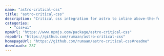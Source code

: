 ```yaml
---
name: "astro-critical-css"
title: "astro-critical-css"
description: "Critical css integration for astro to inline above-the-fold css into HTML"
categories:
  - "css+ui"
npmUrl: "https://www.npmjs.com/package/astro-critical-css"
repoUrl: "https://github.com/rumaan/astro-critical-css"
homepageUrl: "https://github.com/rumaan/astro-critical-css#readme"
downloads: 287
---
```

